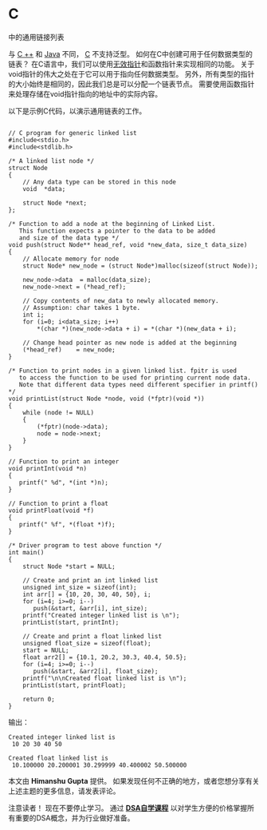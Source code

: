 # C

中的通用链接列表

与 [C ++](https://www.geeksforgeeks.org/c-plus-plus/) 和 [Java](https://www.geeksforgeeks.org/java/) 不同， [C](https://www.geeksforgeeks.org/c/) 不支持泛型。 如何在C中创建可用于任何数据类型的链表？ 在C语言中，我们可以使用[无效指针](http://geeksquiz.com/void-pointer-c/)和函数指针来实现相同的功能。 关于void指针的伟大之处在于它可以用于指向任何数据类型。 另外，所有类型的指针的大小始终是相同的，因此我们总是可以分配一个链表节点。 需要使用函数指针来处理存储在void指针指向的地址中的实际内容。

以下是示例C代码，以演示通用链表的工作。

```

// C program for generic linked list 
#include<stdio.h> 
#include<stdlib.h> 

/* A linked list node */
struct Node 
{ 
    // Any data type can be stored in this node 
    void  *data; 

    struct Node *next; 
}; 

/* Function to add a node at the beginning of Linked List. 
   This function expects a pointer to the data to be added 
   and size of the data type */
void push(struct Node** head_ref, void *new_data, size_t data_size) 
{ 
    // Allocate memory for node 
    struct Node* new_node = (struct Node*)malloc(sizeof(struct Node)); 

    new_node->data  = malloc(data_size); 
    new_node->next = (*head_ref); 

    // Copy contents of new_data to newly allocated memory. 
    // Assumption: char takes 1 byte. 
    int i; 
    for (i=0; i<data_size; i++) 
        *(char *)(new_node->data + i) = *(char *)(new_data + i); 

    // Change head pointer as new node is added at the beginning 
    (*head_ref)    = new_node; 
} 

/* Function to print nodes in a given linked list. fpitr is used 
   to access the function to be used for printing current node data. 
   Note that different data types need different specifier in printf() */
void printList(struct Node *node, void (*fptr)(void *)) 
{ 
    while (node != NULL) 
    { 
        (*fptr)(node->data); 
        node = node->next; 
    } 
} 

// Function to print an integer 
void printInt(void *n) 
{ 
   printf(" %d", *(int *)n); 
} 

// Function to print a float 
void printFloat(void *f) 
{ 
   printf(" %f", *(float *)f); 
} 

/* Driver program to test above function */
int main() 
{ 
    struct Node *start = NULL; 

    // Create and print an int linked list 
    unsigned int_size = sizeof(int); 
    int arr[] = {10, 20, 30, 40, 50}, i; 
    for (i=4; i>=0; i--) 
       push(&start, &arr[i], int_size); 
    printf("Created integer linked list is \n"); 
    printList(start, printInt); 

    // Create and print a float linked list 
    unsigned float_size = sizeof(float); 
    start = NULL; 
    float arr2[] = {10.1, 20.2, 30.3, 40.4, 50.5}; 
    for (i=4; i>=0; i--) 
       push(&start, &arr2[i], float_size); 
    printf("\n\nCreated float linked list is \n"); 
    printList(start, printFloat); 

    return 0; 
} 

```

输出：

```
Created integer linked list is
 10 20 30 40 50

Created float linked list is
 10.100000 20.200001 30.299999 40.400002 50.500000
```

本文由 **Himanshu Gupta** 提供。 如果发现任何不正确的地方，或者您想分享有关上述主题的更多信息，请发表评论。

注意读者！ 现在不要停止学习。 通过 [**DSA自学课程**](https://practice.geeksforgeeks.org/courses/dsa-self-paced?utm_source=geeksforgeeks&utm_medium=article&utm_campaign=gfg_article_dsa_content_bottom) 以对学生方便的价格掌握所有重要的DSA概念，并为行业做好准备。